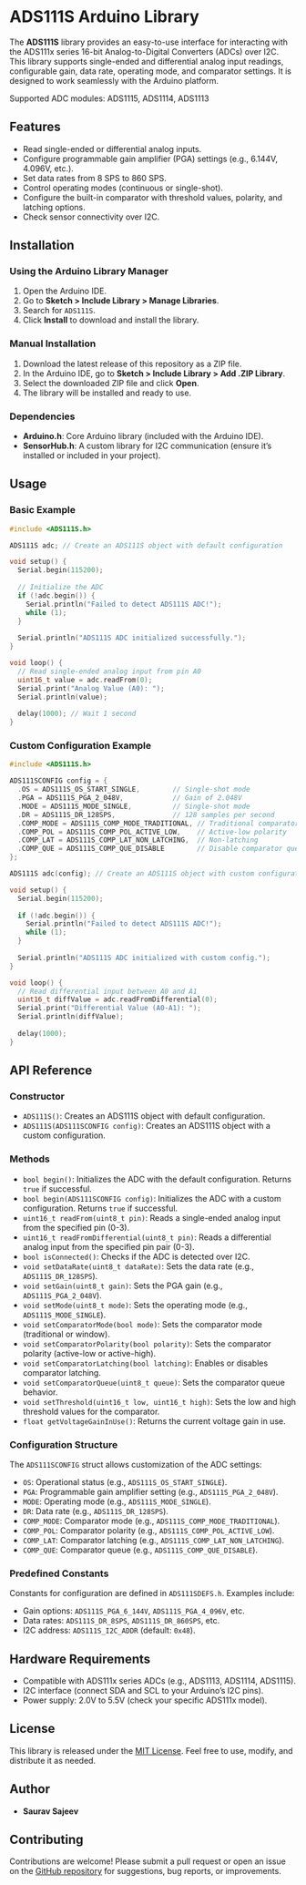 # ADS111S Arduino Library

The **ADS111S** library provides an easy-to-use interface for interacting with the ADS111x series 16-bit Analog-to-Digital Converters (ADCs) over I2C. This library supports single-ended and differential analog input readings, configurable gain, data rate, operating mode, and comparator settings. It is designed to work seamlessly with the Arduino platform.

Supported ADC modules: ADS1115, ADS1114, ADS1113

## Features
- Read single-ended or differential analog inputs.
- Configure programmable gain amplifier (PGA) settings (e.g., 6.144V, 4.096V, etc.).
- Set data rates from 8 SPS to 860 SPS.
- Control operating modes (continuous or single-shot).
- Configure the built-in comparator with threshold values, polarity, and latching options.
- Check sensor connectivity over I2C.

## Installation

### Using the Arduino Library Manager
1. Open the Arduino IDE.
2. Go to **Sketch > Include Library > Manage Libraries**.
3. Search for `ADS111S`.
4. Click **Install** to download and install the library.

### Manual Installation
1. Download the latest release of this repository as a ZIP file.
2. In the Arduino IDE, go to **Sketch > Include Library > Add .ZIP Library**.
3. Select the downloaded ZIP file and click **Open**.
4. The library will be installed and ready to use.

### Dependencies
- **Arduino.h**: Core Arduino library (included with the Arduino IDE).
- **SensorHub.h**: A custom library for I2C communication (ensure it’s installed or included in your project).

## Usage

### Basic Example
```cpp
#include <ADS111S.h>

ADS111S adc; // Create an ADS111S object with default configuration

void setup() {
  Serial.begin(115200);
  
  // Initialize the ADC
  if (!adc.begin()) {
    Serial.println("Failed to detect ADS111S ADC!");
    while (1);
  }
  
  Serial.println("ADS111S ADC initialized successfully.");
}

void loop() {
  // Read single-ended analog input from pin A0
  uint16_t value = adc.readFrom(0);
  Serial.print("Analog Value (A0): ");
  Serial.println(value);
  
  delay(1000); // Wait 1 second
}
```

### Custom Configuration Example
```cpp
#include <ADS111S.h>

ADS111SCONFIG config = {
  .OS = ADS111S_OS_START_SINGLE,        // Single-shot mode
  .PGA = ADS111S_PGA_2_048V,            // Gain of 2.048V
  .MODE = ADS111S_MODE_SINGLE,          // Single-shot mode
  .DR = ADS111S_DR_128SPS,              // 128 samples per second
  .COMP_MODE = ADS111S_COMP_MODE_TRADITIONAL, // Traditional comparator
  .COMP_POL = ADS111S_COMP_POL_ACTIVE_LOW,    // Active-low polarity
  .COMP_LAT = ADS111S_COMP_LAT_NON_LATCHING,  // Non-latching
  .COMP_QUE = ADS111S_COMP_QUE_DISABLE        // Disable comparator queue
};

ADS111S adc(config); // Create an ADS111S object with custom configuration

void setup() {
  Serial.begin(115200);
  
  if (!adc.begin()) {
    Serial.println("Failed to detect ADS111S ADC!");
    while (1);
  }
  
  Serial.println("ADS111S ADC initialized with custom config.");
}

void loop() {
  // Read differential input between A0 and A1
  uint16_t diffValue = adc.readFromDifferential(0);
  Serial.print("Differential Value (A0-A1): ");
  Serial.println(diffValue);
  
  delay(1000);
}
```

## API Reference

### Constructor
- `ADS111S()`: Creates an ADS111S object with default configuration.
- `ADS111S(ADS111SCONFIG config)`: Creates an ADS111S object with a custom configuration.

### Methods
- `bool begin()`: Initializes the ADC with the default configuration. Returns `true` if successful.
- `bool begin(ADS111SCONFIG config)`: Initializes the ADC with a custom configuration. Returns `true` if successful.
- `uint16_t readFrom(uint8_t pin)`: Reads a single-ended analog input from the specified pin (0-3).
- `uint16_t readFromDifferential(uint8_t pin)`: Reads a differential analog input from the specified pin pair (0-3).
- `bool isConnected()`: Checks if the ADC is detected over I2C.
- `void setDataRate(uint8_t dataRate)`: Sets the data rate (e.g., `ADS111S_DR_128SPS`).
- `void setGain(uint8_t gain)`: Sets the PGA gain (e.g., `ADS111S_PGA_2_048V`).
- `void setMode(uint8_t mode)`: Sets the operating mode (e.g., `ADS111S_MODE_SINGLE`).
- `void setComparatorMode(bool mode)`: Sets the comparator mode (traditional or window).
- `void setComparatorPolarity(bool polarity)`: Sets the comparator polarity (active-low or active-high).
- `void setComparatorLatching(bool latching)`: Enables or disables comparator latching.
- `void setComparatorQueue(uint8_t queue)`: Sets the comparator queue behavior.
- `void setThreshold(uint16_t low, uint16_t high)`: Sets the low and high threshold values for the comparator.
- `float getVoltageGainInUse()`: Returns the current voltage gain in use.

### Configuration Structure
The `ADS111SCONFIG` struct allows customization of the ADC settings:
- `OS`: Operational status (e.g., `ADS111S_OS_START_SINGLE`).
- `PGA`: Programmable gain amplifier setting (e.g., `ADS111S_PGA_2_048V`).
- `MODE`: Operating mode (e.g., `ADS111S_MODE_SINGLE`).
- `DR`: Data rate (e.g., `ADS111S_DR_128SPS`).
- `COMP_MODE`: Comparator mode (e.g., `ADS111S_COMP_MODE_TRADITIONAL`).
- `COMP_POL`: Comparator polarity (e.g., `ADS111S_COMP_POL_ACTIVE_LOW`).
- `COMP_LAT`: Comparator latching (e.g., `ADS111S_COMP_LAT_NON_LATCHING`).
- `COMP_QUE`: Comparator queue (e.g., `ADS111S_COMP_QUE_DISABLE`).

### Predefined Constants
Constants for configuration are defined in `ADS111SDEFS.h`. Examples include:
- Gain options: `ADS111S_PGA_6_144V`, `ADS111S_PGA_4_096V`, etc.
- Data rates: `ADS111S_DR_8SPS`, `ADS111S_DR_860SPS`, etc.
- I2C address: `ADS111S_I2C_ADDR` (default: `0x48`).

## Hardware Requirements
- Compatible with ADS111x series ADCs (e.g., ADS1113, ADS1114, ADS1115).
- I2C interface (connect SDA and SCL to your Arduino’s I2C pins).
- Power supply: 2.0V to 5.5V (check your specific ADS111x model).

## License
This library is released under the [MIT License](LICENSE). Feel free to use, modify, and distribute it as needed.

## Author
- **Saurav Sajeev**

## Contributing
Contributions are welcome! Please submit a pull request or open an issue on the [GitHub repository](https://github.com/styropyr0/ADS111S) for suggestions, bug reports, or improvements.

